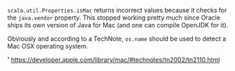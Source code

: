 `scala.util.Properties.isMac` returns incorrect values because it checks for the `java.vendor` property. This stopped working pretty much since Oracle ships its own version of Java for Mac (and one can compile OpenJDK for it).

Obviously and according to a TechNote, `os.name` should be used to detect a Mac OSX operating system.


¹ https://developer.apple.com/library/mac/#technotes/tn2002/tn2110.html

